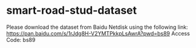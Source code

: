 # smart-road-stud-dataset
Please download the dataset from Baidu Netdisk using the following link: https://pan.baidu.com/s/1rJdg8H-V2YMTPkkpLsAwrA?pwd=bs89
Access Code: bs89
